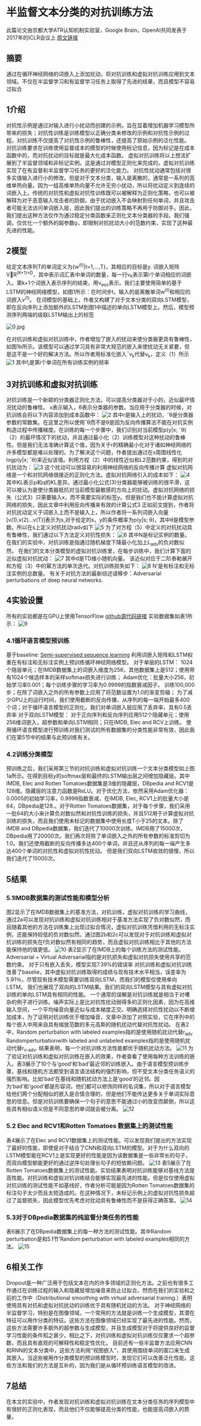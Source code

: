# 半监督文本分类的对抗训练方法
此篇论文由京都大学ATR认知机制实验室，Google Brain，OpenAI共同发表于2017年的ICLR会议上
[原文链接](https://arxiv.org/abs/1605.07725)

## 摘要
通过在循环神经网络的词嵌入上添加扰动，将对抗训练和虚拟对抗训练应用到文本领域。不仅在半监督学习和有监督学习任务上取得了先进的结果，而且模型不容易过拟合
## 1介绍
对抗性示例是通过对输入进行小扰动而创建的示例，旨在显着增加机器学习模型所带来的损失；对抗性训练是训练模型以正确分类未修改的示例和对抗性示例的过程。对抗训练不仅提高了对抗性示例的鲁棒性，还提高了原始示例的泛化性能。
对抗训练要求在训练使用监督成本的模型的时候使用标记信息，因为标记是在成本函数中的，而对抗扰动的目标就是最大化成本函数。
虚拟对抗训练将以上想法扩展到了半监督领域和非标记实例。这是通过对模型正则化来完成的。虚拟对抗训练实现了在有监督和半监督学习任务的更好的泛化能力。
对抗性扰动通常包括对很多实值输入进行小的修改。但是对于文本分类，输入是离散的，通常是一系列的高维单热向量。因为一组高维单热向量不允许无穷小扰动，所以将扰动定义到连续的词嵌入上。传统的对抗性和虚拟对抗性训练既可以被解释为正则化策略，也可以被解释为对于恶意输入攻击者的防御。由于扰动嵌入不会映射到任何单词，并且攻击者可能无法访问单词嵌入层，因此我们提出的训练策略不再用于防御对手。因此，我们提出这种方法仅作为通过稳定分类函数来正则化文本分类器的手段。我们强调，仅优化一个额外的超参数ǫ，即限制对抗扰动大小的范数约束，实现了这种最先进的性能。

## 2模型
给定文本序列T的单词定义为{w<sup>(t)</sup>|t=1,…,T}，其相应的目标是y.
词嵌入矩阵VR<sup>(K+1)×D</sup>，其中表示词汇表中单词的数量，每一行v<sub>k</sub>表示第i个单词相应的词嵌入。第k+1个词嵌入表示序列的结束，用v<sub>eos</sub>表示。我们主要使用简单的基于LSTM的神经网络模型，如图1所示：在时间步t，输入的是离散单词w<sup>(t)</sup>和相应的词嵌入v<sup>(t)</sup>。
在词模型的基础上，作者又构建了对于文本分类的双向LSTM模型，即在反向序列上添加额外的LSTM到图1中描述的单向LSTM模型上。然后，模型预测序列两端的级联LSTM输出上的标签

![0.jpg](./adver_ICLR/0.jpg)



在对抗训练和虚拟对抗训练中，作者增加了嵌入的扰动来使分类器更具有鲁棒性，如图1b所示。该模型可以通过学习具有非常大规范的嵌入来使扰动无关紧要，但是这不是一个好的解决方法。所以作者用标准化嵌入¯v<sub>k</sub>代替v<sub>k</sub>，定义（1）所示
![1](./adver_ICLR/1.png)
其中f<sub>i</sub>是第i个单词在所有训练实例的频率

## 3对抗训练和虚拟对抗训练
对抗训练是一个新颖的分类器正则化方法，可以提高分类器对于小的，近似最坏情况扰动的鲁棒性。
x表示输入，θ表示分类器的参数。当应用于分类器的时候，对抗训练会将以下内容添加到成本函数中：
![2](./adver_ICLR/2.png)
其中r是输入上的扰动，ˆθ是分类器参数的常数集。在这里之所以使用ˆθ而不是θ是因为反向传播算法不能在对抗实例构造过程中传播梯度。在训练的每一个步骤中，我们识别对当前模型p(y|x; ˆθ)（2）的最坏情况下的扰动，并且通过最小化（2）训练模型对这种扰动的鲁棒性。但是我们无法准确计算这个值，因为关于r的精确最小化对于诸如神经网络的许多模型都是难以处理的。为了解决这个问题，作者提出通过在x周围线性化logp(y|x; ˆθ)来近似该值。利用方程（2）中的线性近似和L2范数约束，得到的对抗扰动为：
![3](./adver_ICLR/3.png)
这个扰动可以很容易的利用神经网络的反向传播计算
虚拟对抗网络是一个和对抗网络很接近的正则化方法。虚拟对抗网络引入的成本如下：
![4](./adver_ICLR/4.png)
其中KL表示p和q的KL差异。通过最小化公式(3)分类器能够被训练的很平滑，这可以被认为是使分类器抵抗对当前模型最敏感的方向上的扰动。虚拟对抗网络的损失（公式3）只需要输入x，而不需要实际的标签y。但是我们也不能计算虚拟对抗网络的损失，因此文章中利用反向传播来有效的计算公式3
正如前文提到，作者将对抗扰动定义于词嵌入上而不是输入上，所以作者将一系列词嵌入向量[v(1),v(2)…v(T)]表示为s,对于给定的s，y的条件概率为p(y|s; θ)，其中θ是模型参数。所以在s上定义对抗扰动radv如下
![5](./adver_ICLR/5.png)
为了对方程（5）中定义的对抗扰动具有鲁棒性，我们通过以下方法定义对抗性损失：
![6](./adver_ICLR/6.png)
其中N是标记实例的数量。在我们的实验中，对抗训练是指通过随机梯度下降最小化加上L<sub>adv</sub>的负对数似然。
在我们的文本分类模型的虚拟对抗训练里，在每步训练中，我们计算下面的近似虚拟对抗扰动：
![7](./adver_ICLR/7.png)
其中d是TD维小随机向量。
该近似对应于二阶泰勒展开和方程（3）中的幂方法的单次迭代。对抗训练损失如下：
![8](./adver_ICLR/8.png)
N’是有标注和无标注实例的总数量。
有关于对抗方法的最新综述请移步：Adversarial perturbations of deep neural networks.

## 4实验设置
所有的实验都是在GPU上使用TensorFlow
[github源代码链接](https://github.com/tensorflow/models/tree/master/research/adversarial_text)
实验数据集如表1所示：
![9](./adver_ICLR/9.png)
### 4.1循环语言模型预训练
基于baseline: [Semi-supervised sequence learning](https://arxiv.org/abs/1511.01432)
利用词嵌入矩阵和LSTM权重在有标注和无标注实例上预训练循环神经网络模型。
对于单层的LSTM：
1024个隐层单元；在IMDB数据集上的词嵌入维度为256，其他数据集上是512；使用带有1024个候选样本的采样softmax损失进行训练；
Adam优化：批量大小256，初始学习率0.001；每个训练步骤的学习率为0.9999的指数衰减因子。
训练100,000步；在除了词嵌入之外的所有参数上应用了将范数设置为1.0的渐变剪辑；
为了减少GPU上的运行时间，我们使用截断的反向传播，从序列的每一端开始最多400个词；对于循环语言模型的正则化，我们对单词嵌入层应用了丢弃率，具有0.5丢弃率
对于双向LSTM模型：
对于正向序列和反向序列应用512个隐藏单元；使用256维词嵌入，超参数和单向LSTM相同；只在IMDB, Elec and RCV上训练。
使用循环语言模型进行预训练对我们测试的所有数据集的分类性能非常有效，因此我们在第5节中的结果与此预训练有关。

### 4.2训练分类模型
预训练之后，我们采用第三节的对抗训练和虚拟对抗训练一个文本分类模型如上图1a所示。在得到目标y的softmax层和最终的LSTM输出层之间增加隐藏层。其中IMDB, Elec and Rotten Tomatoes数据集是3维的隐藏层，DBpedia and RCV1是128维。隐藏层的注意力函数是ReLU。对于优化方法，依然采用Adam优化器：0.0005的初始学习率，0.9998指数衰减，在IMDB, Elec, RCV1上的批量大小是64，DBpedia是128.。对于Rotten Tomatoes数据集，对于每个步骤，我们采用一批64的大小来计算负对数似然和对抗性训练的损失，并且512用于计算虚拟对抗训练的损失，而且我们使用未标记的数据集中使用长度T小于25的文本。除了IMDB and DBpedia数据集，我们迭代了10000次训练。IMDB用了15000次，DBpedia用了20000次。我们再次将除了单词嵌入之外的所有参数的标准剪切为1.0。我们还使用截断的反向传播多达400个单词，并且还从序列的每一端产生多达400个单词的对抗性和虚拟对抗性扰动。
但是我们双向LSTM收敛的很慢，所以我们迭代了15000次。

## 5结果
### 5.1IMDB数据集的测试性能和模型分析
图2显示了在IMDB数据集上的基准方法，对抗训练，虚拟对抗训练的学习曲线，通过2a可以发现对抗训练和虚拟对抗训练相对于基准方法实现了负对数似然，而且随着其他的方法在训练集上出现过拟合情况，虚拟对抗训练凭借利用的无标注实例，还能保持较低的负对数似然。通过图2b和2c可以发现对于对抗训练和虚拟对抗训练的损失在f负对数似然有相同的趋势，而且虚拟对抗训练相比于其他的方法能保持他的值更低。
![10](./adver_ICLR/10.png)
表2显示了在IMDB上的每个训练方法的测试性能。Adversarial + Virtual Adversarial指的是对抗损失和虚拟对抗损失使用共享的范数约束。
对于只有嵌入丢失，模型实现7.39%的错误率
对抗训练和虚拟对抗训练改善了baselie，其中虚拟对抗训练取得的成绩与现有技术水平相当，误差率为5.91％，尽管现有技术模型需要训练双向LSTM，而我们的模型仅使用单向LSTM。
我们也展现了双向的LSTM结果。我们的双向LSTM模型与具有虚拟对抗训练的单向LSTM具有相同的性能。
一个通常的误解是对抗训练就是相当于对嘈杂的例子进行训练。噪声实际上是比对抗性扰动弱得多的正则化因素，因为在高维输入空间，一个平均噪音向量近似与成本梯度正交。明确选择对抗性扰动以不断增加成本，为了证明对抗训练优于增加噪音，文章中添加了对照实验，它在序列中的每个嵌入中用来自具有缩放范数的多元高斯的随机扰动代替对抗性扰动。
在表2中，Random perturbation with labeled examples指的是使用随机扰动代替r<sub>adv</sub> Randomperturbationwith labeled and unlabeled examples指的是使用随机扰动代替r<sub>v-adv</sub>.
结果表明，每一个对抗训练方法性能都优于随机扰动方法。
![11](./adver_ICLR/11.png)
为了验证对抗训练和虚拟对抗训练在嵌入的效果，作者查看了使用每种方法训练的嵌入。表3展示了10个与’good’和’bad’最近邻的训练嵌入。由于语言模型预训练步骤，基线和随机方法都受到语言语法结构的强烈影响，但不受文本分类任务语义的强烈影响。比如’bad’在基线和随机扰动方法上是’good’的近邻。因为’bad’和’good’都是形容词，他们都可以修饰同样的名词集，所以对于语言模型给他们两个分配相似的嵌入是合情合理的，但是他们不能传达更多关于单词实际意思的信息。但是对抗训练要确保一个句子的意思不能通过小的改变而颠倒，所以这些具有相似语义但是不同意思的单词就会被分离。
![12](./adver_ICLR/12.png)

### 5.2 Elec and RCV1和Rotten Tomatoes 数据集上的测试性能
表4展示了在Elec and RCV1数据集上的测试性能。可以发现我们提出的方法实现了最好的性能，即使是对于结合了CNN和双向LSTM的模型。对于为什么双向的LSTM模型能在RCV1上是实现更好的性能是因为该数据集是一些非常长的句子，而双向模型额能更好的通过逆序句处理长句子的短依赖问题。
![13](./adver_ICLR/13.png)
表5展示了在Rotten Tomatoes数据集上的测试性能。实验结果表明对抗训练能够对基线方法提高性能。对抗训练和虚拟对抗训练结合能够实现最先进的性能。但是仅仅使用虚拟对抗训练的测试性能不如基线好，作者分析可能是因为Rotten Tomatoes数据集的标注句子太少而且太短造成的。在这种情况下，未标记示例上的虚拟对抗性损失超过了监督损失，因此模型优先考虑对扰动具有鲁棒性而不是获得正确答案。
![14](./adver_ICLR/14.png)
### 5.3对于DBpedia数据集的纯监督分类任务的性能
表6展示了在DBpedia数据集上的每一种方法的测试性能。其中Random perturbation是和5.1节‘Random perturbation with labeled examples相同的方法。
![15](./adver_ICLR/15.png)
## 6相关工作
Dropout是一种广泛用于包括文本在内的许多领域的正则化方法。之前也有很多工作通过在训练过程的输入和隐藏层增加噪音来防止过拟合。然而在我们的实验和之前的工作中（Distributional smoothing with virtual adversarial training.）表明使用具有对抗和虚拟对抗扰动的训练优于具有随机扰动的方法。
对于神经网络的半监督学习，特别是在图像领域，一个常用的方法就是训练一个生成模型，其潜在特征可以用作分类的特征。这些方法在图像领域已经实现了最先进的性能。然而，这些方法需要许多额外的超参数与生成模型，并且生成模型对于将提供良好的监督学习性能的条件知之甚少。相比之下，对抗训练和虚拟对抗训练仅仅要求一个超参数，而且具有直观的可解释性和稳定性优化。
目前还有一些半监督方法应用CNN和RNN的文本分类中，这些方法利用“视图嵌入”，其使用围绕单词的窗口来生成其嵌入。当这些被用作分类模型的预训练模型时，发现它们可以改善泛化性能。这些方法和我们的方法是互补的，因为我们是从循环预训练语言模型的改进。
## 7总结
在本文的实验中，作者发现对抗训练和虚拟对抗训练在文本分类任务的序列模型中有很好的正则化表现，而且他们不仅能够提高分类的性能，也能提高词嵌入的质量。